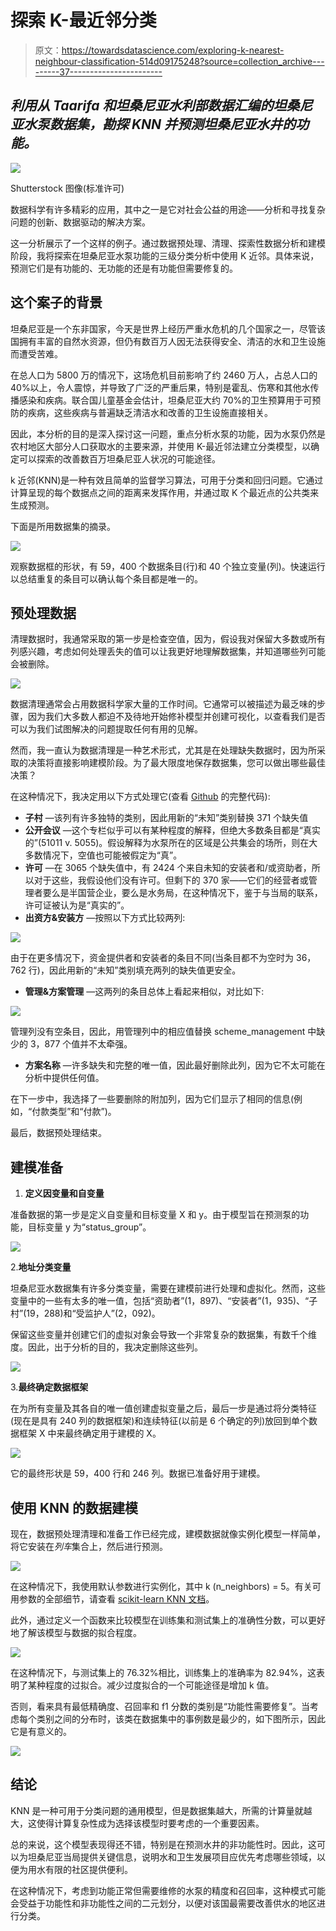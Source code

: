 # 探索 K-最近邻分类

> 原文：<https://towardsdatascience.com/exploring-k-nearest-neighbour-classification-514d09175248?source=collection_archive---------37----------------------->

## *利用从 Taarifa 和坦桑尼亚水利部数据汇编的坦桑尼亚水泵数据集，勘探 KNN 并预测坦桑尼亚水井的功能。*

![](img/f14f38241b7f7ac1d427f81f7eba86e5.png)

Shutterstock 图像(标准许可)

数据科学有许多精彩的应用，其中之一是它对社会公益的用途——分析和寻找复杂问题的创新、数据驱动的解决方案。

这一分析展示了一个这样的例子。通过数据预处理、清理、探索性数据分析和建模阶段，我将探索在坦桑尼亚水泵功能的三级分类分析中使用 K 近邻。具体来说，预测它们是有功能的、无功能的还是有功能但需要修复的。

## 这个案子的背景

坦桑尼亚是一个东非国家，今天是世界上经历严重水危机的几个国家之一，尽管该国拥有丰富的自然水资源，但仍有数百万人因无法获得安全、清洁的水和卫生设施而遭受苦难。

在总人口为 5800 万的情况下，这场危机目前影响了约 2460 万人，占总人口的 40%以上，令人震惊，并导致了广泛的严重后果，特别是霍乱、伤寒和其他水传播感染和疾病。联合国儿童基金会估计，坦桑尼亚大约 70%的卫生预算用于可预防的疾病，这些疾病与普遍缺乏清洁水和改善的卫生设施直接相关。

因此，本分析的目的是深入探讨这一问题，重点分析水泵的功能，因为水泵仍然是农村地区大部分人口获取水的主要来源，并使用 K-最近邻法建立分类模型，以确定可以探索的改善数百万坦桑尼亚人状况的可能途径。

k 近邻(KNN)是一种有效且简单的监督学习算法，可用于分类和回归问题。它通过计算呈现的每个数据点之间的距离来发挥作用，并通过取 K 个最近点的公共类来生成预测。

下面是所用数据集的摘录。

![](img/9dce46413059a3e4a27221d4375d9630.png)

观察数据框的形状，有 59，400 个数据条目(行)和 40 个独立变量(列)。快速运行以总结重复的条目可以确认每个条目都是唯一的。

## 预处理数据

清理数据时，我通常采取的第一步是检查空值，因为，假设我对保留大多数或所有列感兴趣，考虑如何处理丢失的值可以让我更好地理解数据集，并知道哪些列可能会被删除。

![](img/79709d7fb3a5106f87b7940caafa17cd.png)

数据清理通常会占用数据科学家大量的工作时间。它通常可以被描述为最乏味的步骤，因为我们大多数人都迫不及待地开始修补模型并创建可视化，以查看我们是否可以为我们试图解决的问题提取任何有用的见解。

然而，我一直认为数据清理是一种艺术形式，尤其是在处理缺失数据时，因为所采取的决策将直接影响建模阶段。为了最大限度地保存数据集，您可以做出哪些最佳决策？

在这种情况下，我决定用以下方式处理它(查看 [Github](https://github.com/anaulianova/Data-Mining-Water-Pumps-in-Tanzania) 的完整代码):

*   **子村** —该列有许多独特的类别，因此用新的“未知”类别替换 371 个缺失值
*   **公开会议** —这个专栏似乎可以有某种程度的解释，但绝大多数条目都是“真实的”(51011 v. 5055)。假设解释为水泵所在的区域是公共集会的场所，则在大多数情况下，空值也可能被假定为“真”。
*   **许可** —在 3065 个缺失值中，有 2424 个来自未知的安装者和/或资助者，所以对于这些，我假设他们没有许可。但剩下的 370 家——它们的经营者或管理者要么是半国营企业，要么是水务局，在这种情况下，鉴于与当局的联系，许可证被认为是“真实的”。
*   **出资方&安装方** —按照以下方式比较两列:

![](img/f3f34120aedfcd820021522cd4da88ef.png)

由于在更多情况下，资金提供者和安装者的条目不同(当条目都不为空时为 36，762 行)，因此用新的“未知”类别填充两列的缺失值更安全。

*   **管理&方案管理** —这两列的条目总体上看起来相似，对比如下:

![](img/30feb21d6faf421967237b06ef0f9245.png)

管理列没有空条目，因此，用管理列中的相应值替换 scheme_management 中缺少的 3，877 个值并不太牵强。

*   **方案名称** —许多缺失和完整的唯一值，因此最好删除此列，因为它不太可能在分析中提供任何值。

在下一步中，我选择了一些要删除的附加列，因为它们显示了相同的信息(例如，“付款类型”和“付款”)。

最后，数据预处理结束。

## 建模准备

1.  **定义因变量和自变量**

准备数据的第一步是定义自变量和目标变量 X 和 y。由于模型旨在预测泵的功能，目标变量 y 为“status_group”。

![](img/498df6fc85d983a0c2fb9c3baa105de1.png)

2.**地址分类变量**

坦桑尼亚水数据集有许多分类变量，需要在建模前进行处理和虚拟化。然而，这些变量中的一些有太多的唯一值，包括“资助者”(1，897)、“安装者”(1，935)、“子村”(19，288)和“受监护人”(2，092)。

保留这些变量并创建它们的虚拟对象会导致一个非常复杂的数据集，有数千个维度。因此，出于分析的目的，我决定删除这些列。

![](img/4bbfd68a23b08b27ec7020fdda56e4c6.png)

3.**最终确定数据框架**

在为所有变量及其各自的唯一值创建虚拟变量之后，最后一步是通过将分类特征(现在是具有 240 列的数据框架)和连续特征(以前是 6 个确定的列)放回到单个数据框架 X 中来最终确定用于建模的 X。

![](img/928a0c26b0292f78043aca33aa42c779.png)

它的最终形状是 59，400 行和 246 列。数据已准备好用于建模。

## 使用 KNN 的数据建模

现在，数据预处理清理和准备工作已经完成，建模数据就像实例化模型一样简单，将它安装在*列车*集合上，然后进行预测。

![](img/a3b10ca467498fa4e5b468b9714d1339.png)

在这种情况下，我使用默认参数进行实例化，其中 k (n_neighbors) = 5。有关可用参数的全部细节，请查看 [scikit-learn KNN 文档](https://scikit-learn.org/stable/modules/generated/sklearn.neighbors.KNeighborsClassifier.html)。

此外，通过定义一个函数来比较模型在训练集和测试集上的准确性分数，可以更好地了解该模型与数据的拟合程度。

![](img/abde3a73f614d8790e90cd5b07b7ec9e.png)

在这种情况下，与测试集上的 76.32%相比，训练集上的准确率为 82.94%，这表明了某种程度的过拟合。减少过度拟合的一个可能途径是增加 k 值。

否则，看来具有最低精确度、召回率和 f1 分数的类别是“功能性需要修复”。当考虑每个类别之间的分布时，该类在数据集中的事例数是最少的，如下图所示，因此它是有意义的。

![](img/0e5773090009db93960e72c444de884c.png)

## 结论

KNN 是一种可用于分类问题的通用模型，但是数据集越大，所需的计算量就越大，这使得计算复杂性成为选择该模型时要考虑的一个重要因素。

总的来说，这个模型表现得还不错，特别是在预测水井的非功能性时。因此，这可以为坦桑尼亚当局提供关键信息，说明水和卫生发展项目应优先考虑哪些领域，以便为用水有限的社区提供便利。

在这种情况下，考虑到功能正常但需要维修的水泵的精度和召回率，这种模式可能会受益于功能性和非功能性之间的二元划分，以便对该国最需要改善供水的地区进行分类。